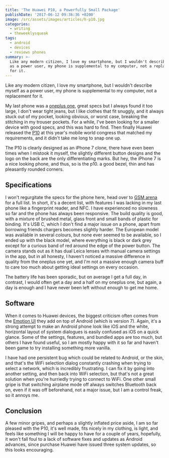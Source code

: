 ```yaml
---
title: 'The Huawei P10, a Powerfully Small Package'
publishDate: '2017-06-12 09:36:36 +0200'
image: /src/assets/images/articles/h-p10.jpg
categories:
  - writing
  - theweeklysqueak
tags:
  - android
  - devices
  - reviews phones
summary: >-
  Like any modern citizen, I love my smartphone, but I wouldn't describe myself
  as a power user, my phone is supplemental to my computer, not a replacement
  for it.
---
```


Like any modern citizen, I love my smartphone, but I wouldn't describe myself as a power user, my phone is supplemental to my computer, not a replacement for it.

My last phone was a [oneplus one](https://oneplus.net/one), great specs but I always found it too large, I don't wear tight jeans, but I like clothes that fit snuggly, and it always stuck out of my pocket, looking obvious, or worst case, breaking the stitching in my trouser pockets. For a while, I've been looking for a smaller device with good specs, and this was hard to find. Then finally Huawei released the [P10](https://consumer.huawei.com/en/mobile-phones/p10/index.htm) at this year's mobile world congress that matched my requirements, and it didn't take me long to snap one up.

The P10 is clearly designed as an iPhone 7 clone, there have even been times when I mistook it myself, the slightly different button designs and the logo on the back are the only differentiating marks. But hey, the iPhone 7 is a nice looking phone, and thus, so is the p10. a good bezel, thin and has pleasantly rounded corners.

## Specifications

I won't regurgitate the specs for the phone here, head over to [GSM arena](https://www.gsmarena.com/huawei_p10-8514.php) for a full list. In short, it's a decent list, with features I was lacking in my last phone like a fingerprint reader, and NFC. I have experienced no slowness so far and the phone has always been responsive. The build quality is good, with a mixture of brushed metal, glass front and small bands of plastic for binding. It's USB C, which I don't find a major issue on a phone, apart from borrowing friends chargers becomes slightly harder. The European model was available in several colours, but none ever seemed to be available, so I ended up with the black model, where everything is black or dark grey except for a curious band of red around the edge of the power button. The camera stands out as it has dual Leica lenses with manual camera settings in the app, but in all honesty, I haven't noticed a massive difference in quality from the oneplus one yet, and I'm not a massive enough camera buff to care too much about getting ideal settings on every occasion.

The battery life has been sporadic, but on average I get a full day, in contrast, I would often get a day and a half on my oneplus one, but again, a day is enough and I have never been left without enough to get me home.

## Software

When it comes to Huawei devices, the biggest criticism often comes from the [Emotion UI](https://emui.huawei.com) they add on top of Android (which is version 7). Again, it's a strong attempt to make an Android phone look like iOS and the white, horizontal layout of system dialogues is easily confused as iOS on a quick glance. Some of the settings, features, and bundled apps are too much, but others I have found useful, so I am mostly happy with it so far and haven't been game to try installing something more vanilla.

I have had one persistent bug which could be related to Android, or the skin, and that's the WiFi selection dialog constantly crashing when trying to select a network, which is incredibly frustrating. I can fix it by going into another setting, and then back into WiFi selection, but that's not a great solution when you're hurriedly trying to connect to WiFi. One other small gripe is that switching airplane mode off always switches Bluetooth back on, even if it was off beforehand, not a major issue, but I am a control freak, so it annoys me.

## Conclusion

A few minor gripes, and perhaps a slightly inflated price aside, I am so far pleased with the P10, it's well made, fits nicely in my clothing, is light, and feels like something I will be happy to have for a couple of years, hopefully, it won't fall foul to a lack of software fixes and updates as Android advances, since purchase Huawei have issued three system updates, so this looks encouraging.
